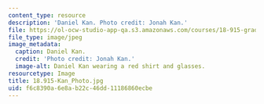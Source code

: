 ```yaml
---
content_type: resource
description: 'Daniel Kan. Photo credit: Jonah Kan.'
file: https://ol-ocw-studio-app-qa.s3.amazonaws.com/courses/18-915-graduate-topology-seminar-kan-seminar-fall-2014/f6c8390a6e8ab22c46dd11186860ecbe_18.915-Kan_Photo.jpg
file_type: image/jpeg
image_metadata:
  caption: Daniel Kan.
  credit: 'Photo credit: Jonah Kan.'
  image-alt: Daniel Kan wearing a red shirt and glasses.
resourcetype: Image
title: 18.915-Kan_Photo.jpg
uid: f6c8390a-6e8a-b22c-46dd-11186860ecbe
---
```

